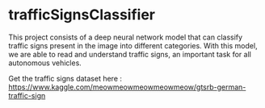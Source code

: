 # trafficSignsClassifier
This project consists of a deep neural network model that can classify traffic signs present in the image into different categories. With this model, we are able to read and understand traffic signs, an important task for all autonomous vehicles.

Get the traffic signs dataset here : https://www.kaggle.com/meowmeowmeowmeowmeow/gtsrb-german-traffic-sign
